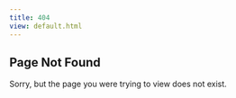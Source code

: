 ```yaml
---
title: 404
view: default.html
---
```


## Page Not Found

Sorry, but the page you were trying to view does not exist.
